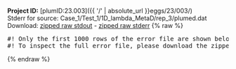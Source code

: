 **Project ID:** [plumID:23.003]({{ '/' | absolute_url }}eggs/23/003/)  
Stderr for source:  Case_1/Test_1/1D_lambda_MetaD/rep_3/plumed.dat   
Download: [zipped raw stdout](plumed.dat.plumed_master.stdout.txt.zip) - [zipped raw stderr](plumed.dat.plumed_master.stderr.txt.zip) 
{% raw %}
<pre>
#! Only the first 1000 rows of the error file are shown below
#! To inspect the full error file, please download the zipped raw stderr file above
</pre>
{% endraw %}
